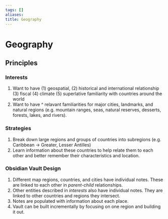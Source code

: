 ```yaml
---
tags: []
aliases: 
title: Geography
---
```

# Geography
## Principles
### Interests
1. Want to have (1) geospatial, (2) historical and international relationship (3) fiscal (4) climate (5) superlative familiarity with countries around the world  
2. Want to have ^ relavant familiarities for major cities, landmarks, and natural regions (e.g. mountain ranges, seas, natural reserves, desserts, forests, lakes, and rivers).  
  
### Strategies 
1. Break down large regions and groups of countries into subregions (e.g. Caribbean -> Greater, Lesser Antilles)  
2. Learn information about these countries to help relate them to each other and better remember their characteristics and location.  
  
### Obsidian Vault Design
1. Different map regions, countries, and cities have individual notes. These are linked to each other in *parent-child* relationships.  
2. Other entities described in *interests* also have individual notes. They are linked to other countries and regions they intersect.  
3. Notes are populated with information about each place.  
4. Vault can be built incrementally by focusing on one region and building it out.

